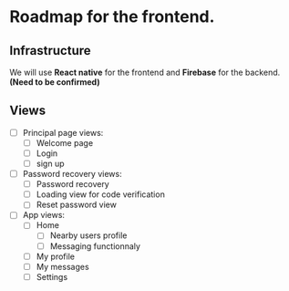 # Roadmap for the frontend.
## Infrastructure
We will use **React native** for the frontend and **Firebase** for the backend. **(Need to be confirmed)**


## Views
- [ ] Principal page views:
    - [ ] Welcome page
    - [ ] Login
    - [ ] sign up

- [ ] Password recovery views:
    - [ ] Password recovery
    - [ ] Loading view for code verification
    - [ ] Reset password view

- [ ] App views:
    - [ ] Home
        - [ ] Nearby users profile
        - [ ] Messaging functionnaly
    - [ ] My profile
    - [ ] My messages
    - [ ] Settings
